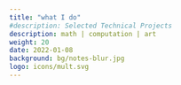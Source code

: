 ```yaml
---
title: "what I do"
#description: Selected Technical Projects
description: math | computation | art
weight: 20
date: 2022-01-08
background: bg/notes-blur.jpg
logo: icons/mult.svg
---
```

